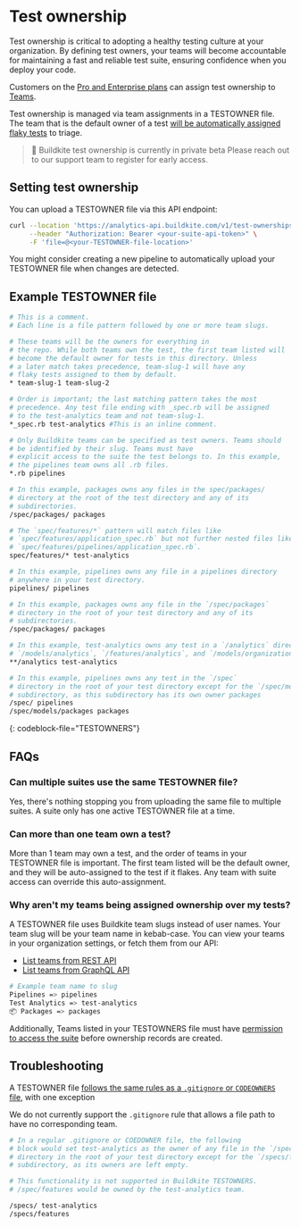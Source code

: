 # Test ownership
Test ownership is critical to adopting a healthy testing culture at your organization. By defining test owners, your teams will become accountable for maintaining a fast and reliable test suite, ensuring confidence when you deploy your code.

Customers on the [Pro and Enterprise plans](https://buildkite.com/pricing) can assign test ownership to [Teams](/docs/team-management/permissions).

Test ownership is managed via team assignments in a TESTOWNER file. The team that is the default owner of a test [will be automatically assigned flaky tests](/docs/test-analytics/flaky-test-assignment) to triage.

> 🚧 Buildkite test ownership is currently in private beta
> Please reach out to our support team to register for early access.

## Setting test ownership

You can upload a TESTOWNER file via this API endpoint:

```bash
curl --location 'https://analytics-api.buildkite.com/v1/test-ownerships' \
     --header "Authorization: Bearer <your-suite-api-token>" \
     -F 'file=@<your-TESTOWNER-file-location>'
```
You might consider creating a new pipeline to automatically upload your TESTOWNER file when changes are detected.

## Example TESTOWNER file

```bash
# This is a comment.
# Each line is a file pattern followed by one or more team slugs.

# These teams will be the owners for everything in
# the repo. While both teams own the test, the first team listed will
# become the default owner for tests in this directory. Unless
# a later match takes precedence, team-slug-1 will have any
# flaky tests assigned to them by default.
* team-slug-1 team-slug-2

# Order is important; the last matching pattern takes the most
# precedence. Any test file ending with _spec.rb will be assigned
# to the test-analytics team and not team-slug-1.
*_spec.rb test-analytics #This is an inline comment.

# Only Buildkite teams can be specified as test owners. Teams should
# be identified by their slug. Teams must have
# explicit access to the suite the test belongs to. In this example,
# the pipelines team owns all .rb files.
*.rb pipelines

# In this example, packages owns any files in the spec/packages/
# directory at the root of the test directory and any of its
# subdirectories.
/spec/packages/ packages

# The `spec/features/*` pattern will match files like
# `spec/features/application_spec.rb` but not further nested files like
# `spec/features/pipelines/application_spec.rb`.
spec/features/* test-analytics

# In this example, pipelines owns any file in a pipelines directory
# anywhere in your test directory.
pipelines/ pipelines

# In this example, packages owns any file in the `/spec/packages`
# directory in the root of your test directory and any of its
# subdirectories.
/spec/packages/ packages

# In this example, test-analytics owns any test in a `/analytics` directory such as
# `/models/analytics`, `/features/analytics`, and `/models/organizations/analytics`. # Any tests in an `/analytics` directory will belong to team test-analytics.
**/analytics test-analytics

# In this example, pipelines owns any test in the `/spec`
# directory in the root of your test directory except for the `/spec/models/packages`
# subdirectory, as this subdirectory has its own owner packages
/spec/ pipelines
/spec/models/packages packages
```
{: codeblock-file="TESTOWNERS"}

## FAQs

### Can multiple suites use the same TESTOWNER file?
Yes, there's nothing stopping you from uploading the same file to multiple suites. A suite only has one active TESTOWNER file at a time.

### Can more than one team own a test?
More than 1 team may own a test, and the order of teams in your TESTOWNER file is important. The first team listed will be the default owner, and they will be auto-assigned to the test if it flakes. Any team with suite access can override this auto-assignment.

### Why aren't my teams being assigned ownership over my tests?
A TESTOWNER file uses Buildkite team slugs instead of user names. Your team slug will be your team name in kebab-case. You can view your teams in your organization settings, or fetch them from our API:

- [List teams from REST API](/docs/apis/rest_api/teams)</li>
- [List teams from GraphQL API](/docs/apis/graphql/schemas/object/team)</li>

```bash
# Example team name to slug
Pipelines => pipelines
Test Analytics => test-analytics
📦 Packages => packages
```

Additionally, Teams listed in your TESTOWNERS file must have [permission to access the suite](/docs/test-analytics/permissions#manage-teams-and-permissions) before ownership records are created.

## Troubleshooting

A TESTOWNER file [follows the same rules as a `.gitignore` or `CODEOWNERS` file](https://docs.github.com/en/repositories/managing-your-repositorys-settings-and-features/customizing-your-repository/about-code-owners#example-of-a-codeowners-file), with one exception

We do not currently support the `.gitignore` rule that allows a file path to have no corresponding team.

```bash
# In a regular .gitignore or COEDOWNER file, the following
# block would set test-analytics as the owner of any file in the `/specs`
# directory in the root of your test directory except for the `/specs/features`
# subdirectory, as its owners are left empty.

# This functionality is not supported in Buildkite TESTOWNERS.
# /spec/features would be owned by the test-analytics team.

/specs/ test-analytics
/specs/features
```
